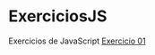# ExerciciosJS
 Exercicios de JavaScript
<a href = https://gabriel-santana-prog.github.io/ExerciciosJS/exe001.html>Exercicio 01</a>